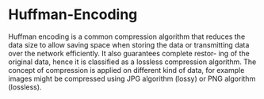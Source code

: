 # Huffman-Encoding
Huffman encoding is a common compression algorithm that reduces the data size to allow saving space when storing the data or transmitting data over the network efficiently. It also guarantees complete restor- ing of the original data, hence it is classified as a lossless compression algorithm. The concept of compression is applied on different kind of data, for example images might be compressed using JPG algorithm (lossy) or PNG algorithm (lossless).
